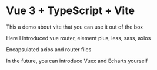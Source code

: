 # Vue 3 + TypeScript + Vite

This a demo about vite that you can use it out of the box

Here I introduced vue router, element plus, less, sass, axios

Encapsulated axios and router files

In the future, you can introduce Vuex and Echarts yourself
